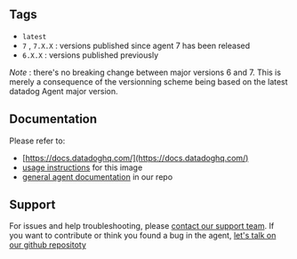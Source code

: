 ## Tags

- `latest`
- `7` , `7.X.X` : versions published since agent 7 has been released
- `6.X.X` : versions published previously

_Note_ : there's no breaking change between major versions 6 and 7. This is
merely a consequence of the versionning scheme being based on the latest
datadog Agent major version.

## Documentation

Please refer to:

- [https://docs.datadoghq.com/](https://docs.datadoghq.com/)
- [usage instructions](https://github.com/DataDog/datadog-agent/tree/main/Dockerfiles/dogstatsd/alpine) for this image
- [general agent documentation](https://github.com/DataDog/datadog-agent/tree/main/docs) in our repo

## Support

For issues and help troubleshooting, please [contact our support team](https://www.datadoghq.com/support/). If you want to contribute or think you found a bug in the agent, [let's talk on our github repositoty](https://github.com/DataDog/datadog-agent)
